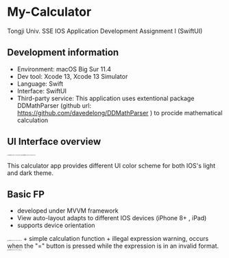# My-Calculator

Tongji Univ. SSE IOS Application Development Assignment I (SwiftUI)

## Development information

+ Environment: macOS Big Sur 11.4
+ Dev tool: Xcode 13, Xcode 13 Simulator
+ Language: Swift
+ Interface: SwiftUI
+ Third-party service: This application uses extentional package DDMathParser (github url: https://github.com/davedelong/DDMathParser ) to procide mathematical calculation 

## UI Interface overview

<img src="https://gitee.com/mount-potato/markdown-img-hosting/raw/master/pic/Snipaste_2021-10-25_16-49-43.png" alt="Snipaste_2021-10-25_16-49-43" style="zoom: 15%;" /><img src="https://gitee.com/mount-potato/markdown-img-hosting/raw/master/pic/Snipaste_2021-10-25_16-50-01.png" alt="Snipaste_2021-10-25_16-50-01" style="zoom: 15%;" />

This calculator app provides different UI color scheme for both IOS's light and dark theme. 

## Basic FP

+ developed under MVVM framework
+ View auto-layout adapts to different IOS devices (iPhone 8+ , iPad)
+ supports device orientation
<img src="https://gitee.com/mount-potato/markdown-img-hosting/raw/master/pic/Snipaste_2021-10-25_22-45-55.png" alt="Snipaste_2021-10-25_22-45-55" style="zoom: 15%;" />
+ simple calculation function
+ illegal expression warning, occurs when the "=" button is pressed while the expression is in an invalid format.

<img src="https://gitee.com/mount-potato/markdown-img-hosting/raw/master/pic/Snipaste_2021-10-25_22-46-57.png" alt="Snipaste_2021-10-25_22-46-57" style="zoom: 15%;" />
